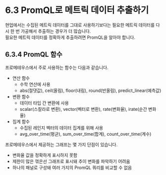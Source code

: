# 6.3 PromQL로 메트릭 데이터 추출하기

현업에서는 수집된 메트릭 데이터를 그대로 사용하기보다는 필요한 메트릭 데이터를 다시 한 번 가공해서 추출하는 경우가 더 많습니다.  
필요한 메트릭 데이터를 정확하게 추출하려면 PromQL을 알아야 합니다.

## 6.3.4 PromQL 함수

프로메테우스에서 주로 사용하는 함수는 다음과 같습니다.

- 연산 함수
    - 수학 연산에 사용
    - abs(절댓값), ceil(올림), floor(내림), round(반올림), predict_linear(예측값)
- 변환 함수
    - 데이터 타입 간 변환에 사용
    - scalar(스칼라로 변환), vector(벡터로 변환), rate(변화율), irate(순간 변화율)
- 집계 함수
    - 수집된 레인지 벡터의 데이터 집계를 위해 사용
    - avg_over_time(평균), sum_over_time(합계), count_over_time(계수)

프로메테우스에서 제공하는 그래프는 몇 가지 단점이 있습니다.

- 변화율 값을 정확하게 표시하지 못함
- 제한이 많은 꺾은선 그래프로 표시돼 추이 변화를 파악하기 어려움
- 하나의 패널로 구성돼 여러 가지의 PromQL 쿼리를 비교할 수 없음